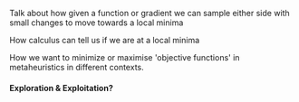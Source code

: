 
Talk about how given a function or gradient we can sample either side with small changes to move towards a local minima

How calculus can tell us if we are at a local minima

How we want to minimize or maximise 'objective functions' in metaheuristics in different contexts.

#### Exploration & Exploitation?

